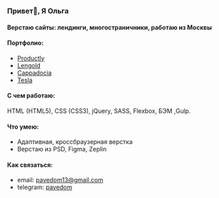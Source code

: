 ### Привет👋, Я Ольга

#### Верстаю сайты: лендинги, многостраничники, работаю из Москвы

#### Портфолио:
- [Productly](https://olga-evdokimova.github.io/Productly/)
- [Lengold](https://olga-evdokimova.github.io/edited-lengold-org/)
- [Cappadocia](https://olga-evdokimova.github.io/Cappadocia/)
- [Tesla](https://olga-evdokimova.github.io/tesla-adaptive/)
#### С чем работаю:
HTML (HTML5), CSS (CSS3), jQuery, SASS, Flexbox, БЭМ ,Gulp.
#### Что умею:
- Адаптивная, кроссбраузерная верстка
- Верстаю из PSD, Figma, Zeplin
#### Как связаться:
- email: pavedom13@gmail.com
- telegram: [pavedom](https:///t.me/pavedom)


